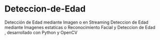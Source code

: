 # Deteccion-de-Edad
Detección de Edad mediante Imagen o en Streaming 
Deteccion de Edad mediante Imagenes estaticas o Reconocimiento Facial y Deteccion de Edad , desarrollado con Python y OpenCV 


